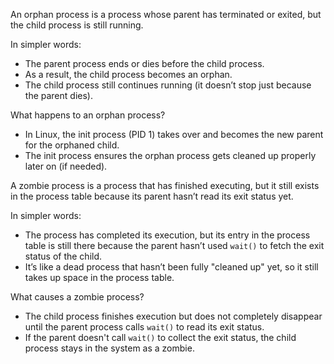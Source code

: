 An orphan process is a process whose parent has terminated or exited, but the child process is still running.

In simpler words:
- The parent process ends or dies before the child process.
- As a result, the child process becomes an orphan.
- The child process still continues running (it doesn’t stop just because the parent dies).

What happens to an orphan process?
- In Linux, the init process (PID 1) takes over and becomes the new parent for the orphaned child.
- The init process ensures the orphan process gets cleaned up properly later on (if needed).

A zombie process is a process that has finished executing, but it still exists in the process table because its parent hasn’t read its exit status yet.

In simpler words:
- The process has completed its execution, but its entry in the process table is still there because the parent hasn’t used `wait()` to fetch the exit status of the child.
- It’s like a dead process that hasn’t been fully "cleaned up" yet, so it still takes up space in the process table.

What causes a zombie process?
- The child process finishes execution but does not completely disappear until the parent process calls `wait()` to read its exit status.
- If the parent doesn't call `wait()` to collect the exit status, the child process stays in the system as a zombie.

